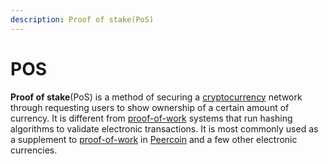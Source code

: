 ```yaml
---
description: Proof of stake(PoS)
---
```


# POS

**Proof of stake**\(PoS\) is a method of securing a [cryptocurrency](https://en.bitcoinwiki.org/wiki/Cryptocurrency) network through requesting users to show ownership of a certain amount of currency. It is different from [proof-of-work](https://en.bitcoinwiki.org/wiki/Proof-of-work) systems that run hashing algorithms to validate electronic transactions. It is most commonly used as a supplement to [proof-of-work](https://en.bitcoinwiki.org/wiki/Proof-of-work) in [Peercoin](https://en.bitcoinwiki.org/wiki/Peercoin) and a few other electronic currencies.

